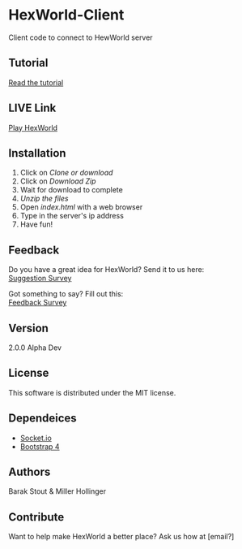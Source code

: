 # HexWorld-Client
Client code to connect to HewWorld server

## Tutorial
[Read the tutorial](tutorial.md)

## LIVE Link
[Play HexWorld](http://ec2-34-219-150-76.us-west-2.compute.amazonaws.com/)

## Installation

1. Click on _Clone or download_
2. Click on _Download Zip_
3. Wait for download to complete
4. *Unzip the files*
5. Open _index.html_ with a web browser
6. Type in the server's ip address
7. Have fun!

## Feedback

Do you have a great idea for HexWorld? Send it to us here:  
[Suggestion Survey](https://goo.gl/forms/gRmnER2iVsCZ2z4U2)  

Got something to say? Fill out this:  
[Feedback Survey](https://goo.gl/forms/Qh4sjtxSueJrxAAi2)   

## Version

2.0.0 Alpha Dev

## License

This software is distributed under the MIT license.

## Dependeices

* [Socket.io](https://socket.io/)
* [Bootstrap 4](https://getbootstrap.com/)

## Authors

Barak Stout & Miller Hollinger

## Contribute

Want to help make HexWorld a better place? Ask us how at [email?]
